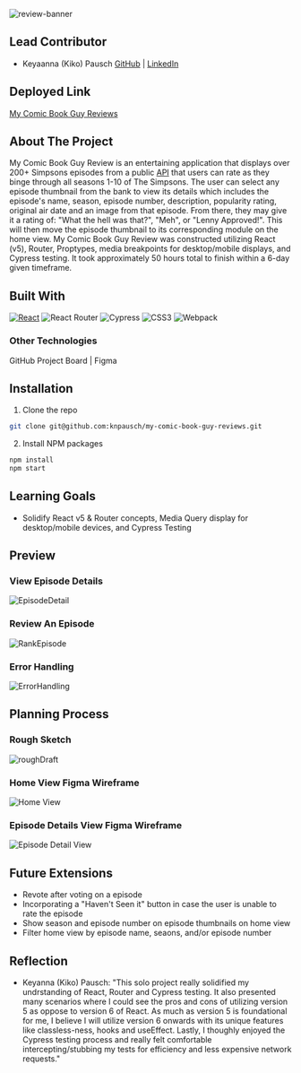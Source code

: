 ![review-banner](https://user-images.githubusercontent.com/19957834/212789940-d7a30c71-2a2a-42e7-b940-9020a1bf5bc9.jpg)

## Lead Contributor
- Keyaanna (Kiko) Pausch [GitHub](https://github.com/knpausch) | [LinkedIn](https://www.linkedin.com/in/knpausch/)

## Deployed Link

[My Comic Book Guy Reviews](https://my-comic-book-guy-reviews.vercel.app/)

## About The Project

My Comic Book Guy Review is an entertaining application that displays over 200+ Simpsons episodes from a public [API](https://sampleapis.com/api-list/simpsons) that users can rate as they binge through all seasons 1-10 of The Simpsons. The user can select any episode thumbnail from the bank to view its details which includes the episode's name, season, episode number, description, popularity rating, original air date and an image from that episode. From there, they may give it a rating of: "What the hell was that?", "Meh", or "Lenny Approved!". This will then move the episode thumbnail to its corresponding module on the home view. My Comic Book Guy Review was constructed utilizing React (v5), Router, Proptypes, media breakpoints for desktop/mobile displays, and Cypress testing. It took approximately 50 hours total to finish within a 6-day given timeframe.

## Built With

[![React][React.js]][React-url]
![React Router](https://img.shields.io/badge/React_Router-CA4245?style=for-the-badge&logo=react-router&logoColor=white)
![Cypress](https://img.shields.io/badge/-cypress-%23E5E5E5?style=for-the-badge&logo=cypress&logoColor=058a5e)
![CSS3](https://img.shields.io/badge/css3-%231572B6.svg?style=for-the-badge&logo=css3&logoColor=white)
![Webpack](https://img.shields.io/badge/webpack-%238DD6F9.svg?style=for-the-badge&logo=webpack&logoColor=black)

### Other Technologies
GitHub Project Board | Figma

## Installation

1. Clone the repo
  ```sh
  git clone git@github.com:knpausch/my-comic-book-guy-reviews.git
  ```
2. Install NPM packages
  ```sh
  npm install
  npm start
  ```
## Learning Goals

- Solidify React v5 & Router concepts, Media Query display for desktop/mobile devices, and Cypress Testing

## Preview

### View Episode Details

![EpisodeDetail](https://user-images.githubusercontent.com/19957834/212793314-7d236ef2-22bd-4008-a6f1-ab36253ce53a.gif)

### Review An Episode

![RankEpisode](https://user-images.githubusercontent.com/19957834/212793354-34a4ff7a-6c60-4caa-8a70-a0b06eeaa431.gif)


### Error Handling

![ErrorHandling](https://user-images.githubusercontent.com/19957834/212793396-bd89a1c6-2bf8-48b7-9da8-9a196d8b2329.gif)


## Planning Process

### Rough Sketch

![roughDraft](https://user-images.githubusercontent.com/19957834/212793432-713419f9-b7f5-4903-aca0-c49e1564c0c9.jpg)

### Home View Figma Wireframe

![Home View](https://user-images.githubusercontent.com/19957834/212793493-7bed9013-b67d-4cf1-91e3-7ed07e7652a6.jpg)

### Episode Details View Figma Wireframe

![Episode Detail View](https://user-images.githubusercontent.com/19957834/212793521-2ce8153c-c755-4da5-8833-687c0a0584a0.jpg)

## Future Extensions
- Revote after voting on a episode
- Incorporating a "Haven't Seen it" button in case the user is unable to rate the episode
- Show season and episode number on episode thumbnails on home view
- Filter home view by episode name, seaons, and/or episode number

## Reflection

- Keyanna (Kiko) Pausch: "This solo project really solidified my undrstanding of React, Router and Cypress testing. It also presented many scenarios where I could see the pros and cons of utilizing version 5 as oppose to version 6 of React. As much as version 5 is foundational for me, I believe I will utilize version 6 onwards with its unique features like classless-ness, hooks and useEffect. Lastly, I thoughly enjoyed the Cypress testing process and really felt comfortable intercepting/stubbing my tests for efficiency and less expensive network requests."

<!-- MARKDOWN LINKS & IMAGES -->
[React.js]: https://img.shields.io/badge/React-20232A?style=for-the-badge&logo=react&logoColor=61DAFB
[React-url]: https://reactjs.org/
